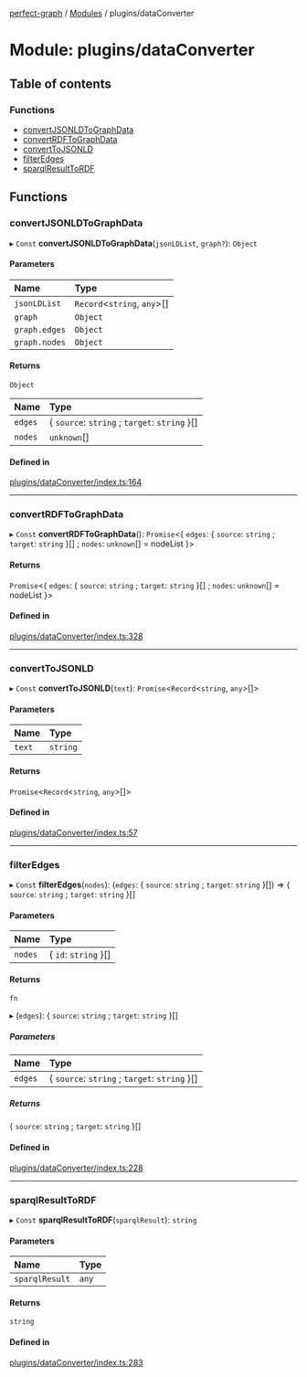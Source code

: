 [perfect-graph](../README.md) / [Modules](../modules.md) / plugins/dataConverter

# Module: plugins/dataConverter

## Table of contents

### Functions

- [convertJSONLDToGraphData](plugins_dataConverter#convertjsonldtographdata)
- [convertRDFToGraphData](plugins_dataConverter#convertrdftographdata)
- [convertToJSONLD](plugins_dataConverter#converttojsonld)
- [filterEdges](plugins_dataConverter#filteredges)
- [sparqlResultToRDF](plugins_dataConverter#sparqlresulttordf)

## Functions

### convertJSONLDToGraphData

▸ `Const` **convertJSONLDToGraphData**(`jsonLDList`, `graph?`): `Object`

#### Parameters

| Name          | Type                         |
| :------------ | :--------------------------- |
| `jsonLDList`  | `Record`<`string`, `any`\>[] |
| `graph`       | `Object`                     |
| `graph.edges` | `Object`                     |
| `graph.nodes` | `Object`                     |

#### Returns

`Object`

| Name    | Type                                          |
| :------ | :-------------------------------------------- |
| `edges` | { `source`: `string` ; `target`: `string` }[] |
| `nodes` | `unknown`[]                                   |

#### Defined in

[plugins/dataConverter/index.ts:164](https://github.com/MaastrichtU-IDS/perfect-graph/blob/7784cd6/src/plugins/dataConverter/index.ts#L164)

---

### convertRDFToGraphData

▸ `Const` **convertRDFToGraphData**(): `Promise`<{ `edges`: { `source`: `string` ; `target`: `string` }[] ; `nodes`: `unknown`[] = nodeList }\>

#### Returns

`Promise`<{ `edges`: { `source`: `string` ; `target`: `string` }[] ; `nodes`: `unknown`[] = nodeList }\>

#### Defined in

[plugins/dataConverter/index.ts:328](https://github.com/MaastrichtU-IDS/perfect-graph/blob/7784cd6/src/plugins/dataConverter/index.ts#L328)

---

### convertToJSONLD

▸ `Const` **convertToJSONLD**(`text`): `Promise`<`Record`<`string`, `any`\>[]\>

#### Parameters

| Name   | Type     |
| :----- | :------- |
| `text` | `string` |

#### Returns

`Promise`<`Record`<`string`, `any`\>[]\>

#### Defined in

[plugins/dataConverter/index.ts:57](https://github.com/MaastrichtU-IDS/perfect-graph/blob/7784cd6/src/plugins/dataConverter/index.ts#L57)

---

### filterEdges

▸ `Const` **filterEdges**(`nodes`): (`edges`: { `source`: `string` ; `target`: `string` }[]) => { `source`: `string` ; `target`: `string` }[]

#### Parameters

| Name    | Type                 |
| :------ | :------------------- |
| `nodes` | { `id`: `string` }[] |

#### Returns

`fn`

▸ (`edges`): { `source`: `string` ; `target`: `string` }[]

##### Parameters

| Name    | Type                                          |
| :------ | :-------------------------------------------- |
| `edges` | { `source`: `string` ; `target`: `string` }[] |

##### Returns

{ `source`: `string` ; `target`: `string` }[]

#### Defined in

[plugins/dataConverter/index.ts:228](https://github.com/MaastrichtU-IDS/perfect-graph/blob/7784cd6/src/plugins/dataConverter/index.ts#L228)

---

### sparqlResultToRDF

▸ `Const` **sparqlResultToRDF**(`sparqlResult`): `string`

#### Parameters

| Name           | Type  |
| :------------- | :---- |
| `sparqlResult` | `any` |

#### Returns

`string`

#### Defined in

[plugins/dataConverter/index.ts:283](https://github.com/MaastrichtU-IDS/perfect-graph/blob/7784cd6/src/plugins/dataConverter/index.ts#L283)
